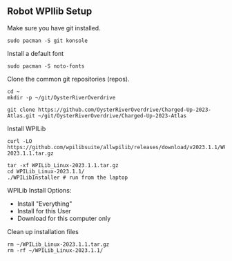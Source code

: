 ## Robot WPIlib Setup

Make sure you have git installed.

```
sudo pacman -S git konsole
```

Install a default font

```
sudo pacman -S noto-fonts
```

Clone the common git repositories (repos).

```
cd ~
mkdir -p ~/git/OysterRiverOverdrive

git clone https://github.com/OysterRiverOverdrive/Charged-Up-2023-Atlas.git ~/git/OysterRiverOverdrive/Charged-Up-2023-Atlas
```

Install WPILib

```
curl -LO https://github.com/wpilibsuite/allwpilib/releases/download/v2023.1.1/WPILib_Linux-2023.1.1.tar.gz

tar -xf WPILib_Linux-2023.1.1.tar.gz
cd WPILib_Linux-2023.1.1/
./WPILibInstaller # run from the laptop
```

WPILib Install Options:

* Install "Everything"
* Install for this User
* Download for this computer only

Clean up installation files

```
rm ~/WPILib_Linux-2023.1.1.tar.gz
rm -rf ~/WPILib_Linux-2023.1.1/
```
